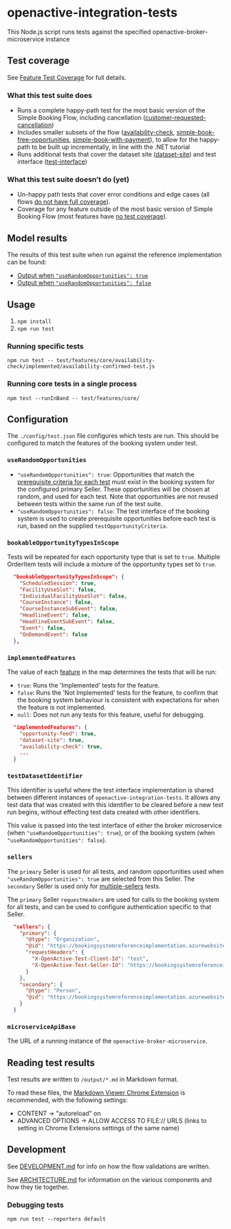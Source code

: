 ﻿# openactive-integration-tests

This Node.js script runs tests against the specified openactive-broker-microservice instance

## Test coverage

See [Feature Test Coverage](./test/features/README.md) for full details.

### What this test suite does

* Runs a complete happy-path test for the most basic version of the Simple Booking Flow, including cancellation ([customer-requested-cancellation](./test/features/cancellation/customer-requested-cancellation/README.md))
* Includes smaller subsets of the flow ([availability-check](./test/features/core/availability-check/README.md), [simple-book-free-opportunities](./test/features/core/simple-book-free-opportunities/README.md), [simple-book-with-payment](./test/features/payment/simple-book-with-payment/README.md)), to allow for the happy-path to be built up incrementally, in line with the .NET tutorial
* Runs additional tests that cover the dataset site ([dataset-site](./test/features/core/dataset-site/README.md)) and test interface ([test-interface](./test/features/core/test-interface/README.md))

### What this test suite doesn’t do (yet)

* Un-happy path tests that cover error conditions and edge cases (all flows [do not have full coverage](./test/features/README.md#partial-test-coverage)).
* Coverage for any feature outside of the most basic version of Simple Booking Flow (most features have [no test coverage](./test/features/README.md#no-test-coverage)).

## Model results
The results of this test suite when run against the reference implementation can be found:
- [Output when `"useRandomOpportunities": true`](https://openactive.io/openactive-test-suite/random/summary)
- [Output when `"useRandomOpportunities": false`](https://openactive.io/openactive-test-suite/controlled/summary)

## Usage
1. `npm install`
2. `npm run test`

### Running specific tests

`npm run test -- test/features/core/availability-check/implemented/availability-confirmed-test.js`

### Running core tests in a single process

`npm test --runInBand -- test/features/core/`

## Configuration

The `./config/test.json` file configures which tests are run. This should be configured to match the features of the booking system under test.

### `useRandomOpportunities`

- `"useRandomOpportunities": true`: Opportunities that match the [prerequisite criteria for each test](./test/features/README.md) must exist in the booking system for the configured primary Seller. These opportunities will be chosen at random, and used for each test. Note that opportunities are not reused between tests within the same run of the test suite.
- `"useRandomOpportunities": false`: The test interface of the booking system is used to create prerequisite opportunities before each test is run, based on the supplied `testOpportunityCriteria`.

### `bookableOpportunityTypesInScope`

Tests will be repeated for each opportunity type that is set to `true`. Multiple OrderItem tests will include a mixture of the opportunity types set to `true`.

```json
  "bookableOpportunityTypesInScope": {
    "ScheduledSession": true,
    "FacilityUseSlot": false,
    "IndividualFacilityUseSlot": false,
    "CourseInstance": false,
    "CourseInstanceSubEvent": false,
    "HeadlineEvent": false,
    "HeadlineEventSubEvent": false,
    "Event": false,
    "OnDemandEvent": false
  },
```

### `implementedFeatures`

The value of each [feature](./test/features/README.md) in the map determines the tests that will be run:

- `true`: Runs the 'Implemented' tests for the feature.
- `false`: Runs the 'Not Implemented' tests for the feature, to confirm that the booking system behaviour is consistent with expectations for when the feature is not implemented.
- `null`: Does not run any tests for this feature, useful for debugging.

```json
  "implementedFeatures": {
    "opportunity-feed": true,
    "dataset-site": true,
    "availability-check": true,
    ...
  }
```

### `testDatasetIdentifier`

This identifier is useful where the test interface implementation is shared between different instances of  `openactive-integration-tests`. It allows any test data that was created with this identifier to be cleared before a new test run begins, without effecting test data created with other identifiers.

This value is passed into the test interface of either the broker microservice (when `"useRandomOpportunities": true`), or of the booking system (when `"useRandomOpportunities": false`).

### `sellers`

The `primary` Seller is used for all tests, and random opportunities used when `"useRandomOpportunities": true` are selected from this Seller. The `secondary` Seller is used only for [multiple-sellers](./test/features/core/multiple-sellers/README.md) tests.

The `primary` Seller `requestHeaders` are used for calls to the booking system for all tests, and can be used to configure authentication specific to that Seller.

```json
  "sellers": {
    "primary": {
      "@type": "Organization",
      "@id": "https://bookingsystemreferenceimplementation.azurewebsites.net/api/identifiers/sellers/0",
      "requestHeaders": {
        "X-OpenActive-Test-Client-Id": "test",
        "X-OpenActive-Test-Seller-Id": "https://bookingsystemreferenceimplementation.azurewebsites.net/api/identifiers/sellers/0"
      }
    },
    "secondary": {
      "@type": "Person",
      "@id": "https://bookingsystemreferenceimplementation.azurewebsites.net/api/identifiers/sellers/1"
    }
  }
```

### `microserviceApiBase`

The URL of a running instance of the `openactive-broker-microservice`.

## Reading test results

Test results are written to `/output/*.md` in Markdown format.

To read these files, the [Markdown Viewer Chrome Extension](https://chrome.google.com/webstore/detail/markdown-viewer/ckkdlimhmcjmikdlpkmbgfkaikojcbjk) is recommended, with the following settings:
- CONTENT -> "autoreload" on
- ADVANCED OPTIONS -> ALLOW ACCESS TO FILE:// URLS (links to setting in Chrome Extensions settings of the same name)

## Development

See [DEVELOPMENT.md](DEVELOPMENT.md) for info on how the flow validations are written.

See [ARCHITECTURE.md](ARCHITECTURE.md) for information on the various components and how they tie together.

### Debugging tests

`npm run test --reporters default`


